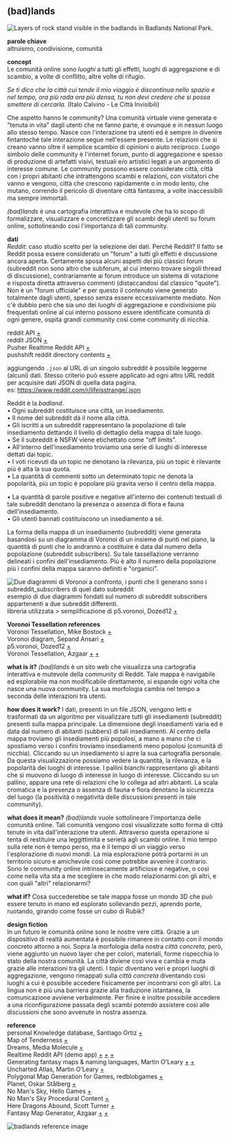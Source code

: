 ## (bad)lands

![Layers of rock stand visible in the badlands in Badlands National Park.](https://i.imgur.com/b52oLOb.jpg)

**parole chiave** <br>altruismo, condivisione, comunità

**concept**<br>
Le comunità online sono *luoghi* a tutti gli effetti, luoghi di aggregazione e di scambio, a volte di conflitto, altre volte di rifugio.

*Se ti dico che la città cui tende il mio viaggio è discontinua nello spazio e nel tempo, ora più rada ora più densa, tu non devi credere che si possa smettere di cercarla.* (Italo Calvino - Le Città Invisibili)

Che aspetto hanno le community? Una comunità virtuale viene generata e "tenuta in vita" dagli utenti che ne fanno parte, è ovunque e in nessun luogo allo stesso tempo. Nasce con l'interazione tra utenti ed è sempre in divenire fintantoché tale interazione segue nell'essere presente. Le relazioni che si creano vanno oltre il semplice scambio di opinioni o aiuto reciproco. *Luogo* simbolo delle community è l'internet forum, punto di aggregazione e spesso di produzione di artefatti visivi, testuali e/o artistici legati a un argomento di interesse comune. Le community possono essere considerate città, città con i propri abitanti che intrattengono scambi e relazioni, con visitatori che vanno e vengono, città che crescono rapidamente o in modo lento, che mutano, correndo il pericolo di diventare città fantasma, a volte inaccessibili ma sempre immortali.

*(bad)lands* è una cartografia interattiva e mutevole che ha lo scopo di formalizzare, visualizzare e concretizzare gli scambi degli utenti su forum online, sottolineando così l'importanza di tali community.

**dati**<br>
*Reddit*: caso studio scelto per la selezione dei dati. Perché Reddit? Il fatto se Reddit possa essere considerato un "forum" a tutti gli effetti è discussione ancora aperta. Certamente sposa alcuni aspetti dei più classici forum (subreddit non sono altro che subforum, al cui interno trovare singoli thread di discussione), contrariamente ai forum introduce un sistema di votazione e risposta diretta attraverso commenti (distaccandosi dal classico "quote"). Non è un "forum ufficiale" e per questo il contenuto viene generato totalmente dagli utenti, spesso senza essere eccessivamente mediato. Non c'è dubbio però che sia uno dei *luoghi* di aggregazione e condivisione più frequentati online al cui interno possono essere identificate comunità di ogni genere, ospita grandi community così come community di nicchia.


reddit API [+](https://www.reddit.com/dev/api)
<br>reddit JSON [+](https://github.com/reddit-archive/reddit/wiki/JSON)
<br>Pusher Realtime Reddit API [+](https://blog.pusher.com/pusher-realtime-reddit-api/)
<br>pushshift reddit directory contents [+](http://files.pushshift.io/reddit/)

aggiungendo `.json` al URL di un singolo subreddit è possibile leggerne (alcuni) dati. Stesso criterio può essere applicato ad ogni altro URL reddit per acquisire dati JSON di quella data pagina.
<br> es: https://www.reddit.com/r/lifeisstrange/.json

Reddit è la *badland*.<br>
• Ogni subreddit costituisce una città, un insediamento.<br>
• Il nome del subreddit dà il nome alla città.<br>
• Gli iscritti a un subreddit rappresentano la popolazione di tale insediamento dettando il livello di dettaglio della mappa di tale luogo.<br>
• Se il subreddit è NSFW viene etichettato come "off limits".<br>
• All'interno dell'insediamento troviamo una serie di luoghi di interesse dettati dai topic.<br>
• I voti ricevuti da un topic ne denotano la rilevanza, più un topic è rilevante più è alta la sua quota.<br>
• La quantità di commenti sotto un determinato topic ne denota la popolarità, più un topic è popolare più gravita verso il centro della mappa.<br>
<!--- • Gli utenti attivi negli ultimi 15 minuti vengono rapprensentati con pallini in movimento, gravitano attorno al luogo di interesse dove è stata riscontrata l'ultima azione da loro compiuta (es. topic votato/commentato) e si spostano di accordo. Se sono solo attivi senza aver compiuto nessuna azione sono fermi al centro della mappa.<br>
• Cliccando su un pallino (un utente) ne visualizzo le relazioni con gli altri *abitanti*.<br> --->
• La quantità di parole positive e negative all'interno dei contenuti testuali di tale subreddit denotano la presenza o assenza di flora e fauna dell'insediamento.<br>
• Gli utenti bannati costituiscono un insediamento a sé.<br>

La forma della mappa di un insediamento (subreddit) viene generata basandosi su un diagramma di Voronoi di un insieme di punti nel piano, la quantità di punti che lo andranno a costituire è data dal numero della popolazione (subreddit subscribers). Su tale tassellazione verranno delineati i confini dell'insediamento. Più è alto il numero della popolazione più i confini della mappa saranno definiti e "organici".

![Due diagrammi di Voronoi a confronto, i punti che li generano sono i subreddit_subscribers di quel dato subreddit](https://i.imgur.com/7bfhi1B.png)
<br>esempio di due diagrammi fondati sul numero di subreddit subscribers appartenenti a due subreddit differenti.<br>libreria utilizzata > semplificazione di p5.voronoi, Dozed12 [+](https://github.com/Dozed12/p5.voronoi)

**Voronoi Tessellation references**
<br> Voronoi Tessellation, Mike Bostock [+](https://bl.ocks.org/mbostock/4060366)
<br> Voronoi diagram, Sepand Ansari [+](https://codepen.io/sepans/pen/Qbgaby)
<br> p5.voronoi, Dozed12 [+](https://github.com/Dozed12/p5.voronoi)
<br> Voronoi Tessellation, Azgaar [+](https://bl.ocks.org/Azgaar/4904e89c12c7347a9e1639edb7655e10) [+](https://bl.ocks.org/Azgaar/9f803911c6850d45334f1a47205b7294)

**what is it?** *(bad)lands* è un sito web che visualizza una cartografia interattiva e mutevole della community di Reddit. Tale mappa è navigabile ed esplorabile ma non modificabile direttamente, si espande ogni volta che nasce una nuova community. La sua morfologia cambia nel tempo a seconda delle interazioni tra utenti.

**how does it work?** I dati, presenti in un file JSON, vengono letti e trasformati da un algoritmo per visualizzare tutti gli insediamenti (subreddit) presenti sulla mappa principale. La dimensione degli insediamenti varia ed è data dal numero di abitanti (subbers) di tali insediamenti. Al centro della mappa troviamo gli insediamenti più popolosi, a mano a mano che ci spostiamo verso i confini troviamo insediamenti meno popolosi (comunità di nicchia). Cliccando su un insediamento si apre la sua cartografia personale. Da questa visualizzazione possiamo vedere la quantità, la rilevanza, e la popolarità dei luoghi di interesse. I pallini bianchi rappresentano gli abitanti che si muovono di luogo di interesse in luogo di interesse. Cliccando su un pallino, appare una rete di relazioni che lo collega ad altri abitanti. La scala cromatica e la presenza o assenza di fauna e flora denotano la sicurezza del luogo (la positività o negatività delle discussioni presenti in tale community).

**what does it mean?** *(bad)lands* vuole sottolineare l'importanza delle comunità online. Tali comunità vengono così visualizzate sotto forma di città tenute in vita dall'interazione tra utenti. Attraverso questa operazione si tenta di restituire una leggittimità e serietà agli scambi online. Il mio tempo sulla rete non è tempo perso, ma è il tempo di un viaggio verso l'esplorazione di nuovi mondi. La mia esplorazione potrà portarmi in un territorio sicuro e amichevole così come potrebbe avvenire il contrario. Sono le community online intrinsecamente artificiose e negative, o così come nella vita sta a me scegliere in che modo relazionarmi con gli altri, e con quali "altri" relazionarmi?

**what if?** Cosa succederebbe se tale mappa fosse un mondo 3D che può essere tenuto in mano ed esplorato sollevando pezzi, aprendo porte, ruotando, girando come fosse un cubo di Rubik?

**design fiction**
<br>In un futuro le comunità online sono le nostre vere città. Grazie a un dispositivo di realtà aumentata è possibile rimanere in contatto con il mondo concreto attorno a noi. Sopra la morfologia della nostra *città concreta*, però, viene aggiunto un nuovo layer che per colori, materiali, forme rispecchia lo stato della nostra comunità. La città diviene così viva e cambia e muta grazie alle interazioni tra gli utenti. I *topic* diventano veri e propri luoghi di aggregazione, vengono rimappati sulla *città concreta* diventando così luoghi a cui è possibile accedere fisicamente per incontrarsi con gli altri. La lingua non è più una barriera grazie alla traduzione istantanea, la comunicazione avviene verbalmente. Per finire è inoltre possibile accedere a una riconfigurazione passata degli scambi potendo assistere così alle discussioni che sono avvenute in nostra assenza.

**reference**<br>
personal Knowledge database, Santiago Ortiz [+](http://intuitionanalytics.com/other/knowledgeDatabase/#i=256)<br>
Map of Tenderness [+](https://media.gucci.com/content/DiaryHeroArticle_Standard_1600x812/1445360417/DiaryHeroArticle_issue03-map_001_Default.jpg)<br>
Dreams, Media Molecule [+](http://dreams.mediamolecule.com/)
<br> Realtime Reddit API (demo app) [+](http://files.pushshift.io/reddit/) [+](http://realtime-reddit-demo.herokuapp.com/) [+](https://github.com/pusher-community/pusher-realtime-reddit-demo)
<br> Generating fantasy maps & naming languages, Martin O'Leary [+](http://mewo2.com/notes/terrain/) [+](http://mewo2.com/notes/naming-language/)
<br> Uncharted Atlas, Martin O'Leary [+](https://twitter.com/unchartedatlas)
<br> Polygonal Map Generation for Games, redblobgames [+](http://www-cs-students.stanford.edu/~amitp/game-programming/polygon-map-generation/#graphs)
<br> Planet, Oskar Stålberg [+](http://oskarstalberg.com/game/planet/planet.html)
<br> No Man's Sky, Hello Games [+](https://www.nomanssky.com/)
<br> No Man's Sky Procedural Content [+](http://3dgamedevblog.com/wordpress/?p=836)
<br> Here Dragons Abound, Scott Turner [+](https://heredragonsabound.blogspot.it/)
<br> Fantasy Map Generator, Azgaar [+](https://azgaar.github.io/Fantasy-Map-Generator/) [+](https://github.com/Azgaar/Fantasy-Map-Generator)

![badlands reference image](https://i.imgur.com/ngP0Fpe.png)
